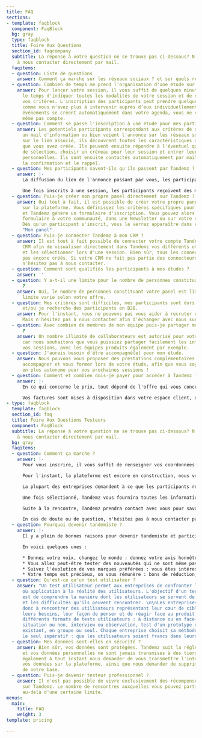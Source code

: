 ```yaml
---
title: FAQ
sections:
- template: faqblock
  component: FaqBlock
  bg: gray
  type: faqblock
  title: Foire Aux Questions
  section_id: faqcompany
  subtitle: La réponse à votre question ne se trouve pas ci-dessous? N'hésitez pas
    à nous contacter directement par mail.
  faqitems:
  - question: Liste de questions
    answer: Comment ça marche sur les réseaux sociaux ? et sur quels réseaux ?
  - question: Combien de temps me prend l'organisation d'une étude sur Tandemz ?
    answer: Pour lancer votre session, il vous suffit de quelques minutes seulement,
      le temps d'indiquer toutes les modalités de votre session et de sélectionner
      vos critères. L'inscription des participants peut prendre quelques jours mais
      comme vous n'avez plus à intervenir auprès d'eux individuellement et que vos
      événements se créent automatiquement dans votre agenda, vous ne vous en rendrez
      même pas compte.
  - question: Comment se passe l'inscription à une étude pour mes participants ?
    answer: Les potentiels participants correspondant aux critères de sélection reçoivent
      un mail d'information ou bien voient l'annonce sur les réseaux sociaux. En cliquant
      sur le lien associé, ils découvrent toutes les caractéristiques de l'annonce
      que vous avez créée. Ils peuvent ensuite répondre à l'éventuel questionnaire
      de sélection, choisir un créneau pour leur session et entrer leurs informations
      personnelles. Ils sont ensuite contactés automatiquement par mail ou SMS pour
      la confirmation et le rappel.
  - question: Mes participants savent-ils qu'ils passent par Tandemz ?
    answer: |-
      La diffusion du lien de l'annonce passant par vous, les participants reçoivent l'information en votre nom. Une fois qu'ils se rendent sur la page décrivant votre session, ils sont effectivement sur la plateforme Tandemz.

      Une fois inscrits à une session, les participants reçoivent des mails de validation et de rappels automatiques envoyés depuis l'adresse noreply@tandemz.io.
  - question: Puis-je créer mon propre panel directement sur Tandemz ?
    answer: Oui tout à fait, il est possible de créer votre propre panel directement
      sur la plateforme. Vous définissez les critères spécifiques pour votre panel
      et Tandemz génère un formulaire d'inscription. Vous pouvez alors partager ce
      formulaire à votre communauté, dans une Newsletter ou sur votre site par exemple.
      Dès qu'un participant s'inscrit, vous le verrez apparaître dans votre section
      "Mon panel".
  - question: Puis-je connecter Tandemz à mon CRM ?
    answer: Il est tout à fait possible de connecter votre compte Tandemz à votre
      CRM afin de visualiser directement dans Tandemz vos différents utilisateurs
      et les sélectionner lors d'une session. Bien sûr, tous les connecteurs ne sont
      pas encore créés. Si votre CRM ne fait pas partie des connecteurs déjà disponibles,
      n'hésitez pas à nous contacter.
  - question: Comment sont qualifiés les participants à mes études ?
    answer: ''
  - question: Y a-t-il une limite pour le nombre de personnes constituant mon panel
      ?
    answer: Oui, le nombre de personnes constituant votre panel est limité. Cette
      limite varie selon votre offre.
  - question: Mes critères sont difficiles, mes participants sont durs à recruter
      et/ou je recherche des participants en B2B.
    answer: Pour l'instant, nous ne pouvons pas vous aider à recruter des professionnels.
      Mais n'hésitez pas à nous contacter afin d'échanger avec nous sur votre problématique.
  - question: Avec combien de membres de mon équipe puis-je partager mon compte Tandemz
      ?
    answer: Un nombre illimité de collaborateurs est autorisé pour votre compte Client
      car nous souhaitons que vous puissiez partager facilement les informations de
      vos sessions, avec les équipes produits également par exemple.
  - question: J'aurais besoin d'être accompagné(e) pour mon étude.
    answer: Nous pouvons vous proposer des prestations complémentaires afin de vous
      accompagner et vous former lors de votre étude, afin que vous soyez de plus
      en plus autonome pour vos prochaines sessions !
  - question: Comment et combien dois-je payer pour accéder à Tandemz ?
    answer: |-
      En ce qui concerne le prix, tout dépend de l'offre qui vous concerne. Nous vous invitons à vous rendre dans la section "Tarif" pour prendre connaissance du prix de nos offres.

      Vos factures sont mises à disposition dans votre espace client, directement sur la plateforme. Les modes de règlement acceptés sont la CB, le virement bancaire et le chèque.
- type: faqblock
  template: faqblock
  section_id: faq
  title: Foire Aux Questions Testeurs
  component: FaqBlock
  subtitle: La réponse à votre question ne se trouve pas ci-dessous? N'hésitez pas
    à nous contacter directement par mail.
  bg: gray
  faqitems:
  - question: Comment ça marche ?
    answer: |-
      Pour vous inscrire, il vous suffit de renseigner vos coordonnées et de cliquer sur "Je participe". Suite à votre inscription, vous recevrez un mail de la part de Tandemz vous invitant à renseigner un formulaire d'échauffement. Cela nous permettra de mieux vous connaître et de vous proposer par la suite des rencontres qui vous correspondent.

      Pour l'instant, la plateforme est encore en construction, nous vous notifierons donc personnellement par mail lorsqu'une rencontre qui pourrait vous intéresser est publiée. Par la suite, vous pourrez découvrir l'ensemble des rencontres et postuler vous-même à celles que vous aimez bien.

      La plupart des entreprises demandent à ce que les participants répondent à un questionnaire avant de pouvoir valider leur participation. Ainsi, lorsque vous postulez à une rencontre, vous recevrez très probablement un court questionnaire de sélection à compléter. Pas d'inquiétude, cela ne vous prendra pas longtemps et il s'agit uniquement pour l'entreprise de mieux préparer votre rencontre.

      Une fois sélectionné, Tandemz vous fournira toutes les informations nécessaires pour votre participation. Il vous suffit simplement de vous rendre au rendez-vous (ou de vous connecter sur le dispositif visio si la rencontre est à distance) à l'heure indiquée. Vous serez ensuite guidé par votre tandem.

      Suite à la rencontre, Tandemz prendra contact avec vous pour savoir si tout s'est bien déroulé. La récompense vous sera versée dès que votre participation aura été validée par l'entreprise.

      En cas de doute ou de question, n'hésitez pas à nous contacter par mail à [contact@tandemz.io](mailto:contact@tandemz.io "contact@tandemz.io").
  - question: Pourquoi devenir tandemiste ?
    answer: |-
      Il y a plein de bonnes raisons pour devenir tandemiste et participer à des rencontres.

      En voici quelques unes :

      * Donnez votre voix, changez le monde : donnez votre avis honnête aux marques et entreprises que vous rencontrez. Votre parole a le pouvoir de changer complètement la direction que prend un produit.
      * Vous allez peut-être tester des nouveautés qui ne sont même pas encore commercialisées ! Et si vous découvriez avant tout le monde la future application à la mode ?
      * Suivez l'évolution de vos marques préférées : vous êtes intéressé par des produits en particulier ? Une fois en favoris, dès qu'une nouveauté est à tester, vous voilà informé !
      * Votre temps est précieux, on vous rémunère : bons de réduction, codes promotionnels, argent, les entreprises proposent une récompense à votre participation. Etre payé pour donner votre avis, ça vous tente ?
  - question: Qu'est-ce qu'un test utilisateur ?
    answer: "Un test utilisateur permet aux entreprises de confronter leur produit
      ou application à la réalité des utilisateurs. L'objectif d'un test utilisateur
      est de comprendre la manière dont les utilisateurs se servent de leur produit
      et les difficultés qu'ils peuvent rencontrer. \n\nLes entreprises cherchent
      donc à rencontrer des utilisateurs représentant leur cœur de cible afin d'étudier
      leurs besoins, leur façon de penser et de réagir face au produit.\n\nIl existe
      différents formats de tests utilisateurs : à distance ou en face-à-face, en
      situation ou non, interview ou observation, test d'un prototype ou test du produit
      existant, en groupe ou seul. Chaque entreprise choisit sa méthode de test adaptée.
      Le seul impératif : que les utilisateurs soient francs dans leurs réponses."
  - question: Mes données sont-elles en sécurité ?
    answer: Bien sûr, vos données sont protégées. Tandemz suit la réglementation RGPD
      et vos données personnelles ne sont jamais transmises à des tiers. Vous pouvez
      également à tout instant nous demander de vous transmettre l'intégralité de
      vos données sur la plateforme, ainsi que nous demander de supprimer ces données
      de notre base.
  - question: Puis-je devenir testeur professionnel ?
    answer: Il n'est pas possible de vivre exclusivement des récompenses obtenues
      sur Tandemz. Le nombre de rencontres auxquelles vous pouvez participer est bloqué
      au-delà d'une certaine limite.
menus:
  main:
    title: FAQ
    weight: 3
template: pricing

---
```

